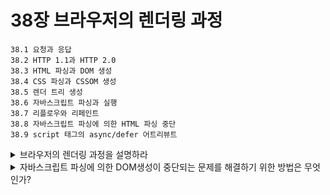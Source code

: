 # 38장 브라우저의 렌더링 과정

```
38.1 요청과 응답
38.2 HTTP 1.1과 HTTP 2.0
38.3 HTML 파싱과 DOM 생성
38.4 CSS 파싱과 CSSOM 생성
38.5 렌더 트리 생성
38.6 자바스크립트 파싱과 실행
38.7 리플로우와 리페인트
38.8 자바스크립트 파싱에 의한 HTML 파싱 중단
38.9 script 태그의 async/defer 어트리뷰트
```

<details>
  <summary>브라우저의 렌더링 과정을 설명하라</summary>
  
  - 
</details>
<details>
  <summary>자바스크립트 파싱에 의한 DOM생성이 중단되는 문제를 해결하기 위한 방법은 무엇인가?</summary>
  
  - body요소의 가장 아래에 script태그를 위치시킨다.
    - 그 이유는, DOM이 완성되지 않은 상태에서 자스가 DOM을 조작하면 에러가 발생할 수 있다.
    - 자스 로딩/파싱/실행으로 인해 html요소들의 렌더링에 지장받는 일이 발생하지 않아 페이지 로딩 시간이 단축된다.
  - script태그에 async, defer어트리뷰트를 추가한다.
    - 둘의 차이점은 자스의 실행시점이다.
</details>
